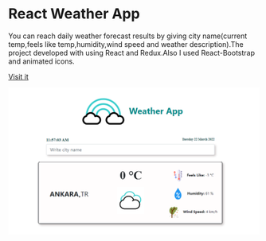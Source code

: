 # React Weather App
You can reach daily weather forecast results by giving city name(current temp,feels like temp,humidity,wind speed and weather description).The project developed with using React and Redux.Also I used React-Bootstrap and animated icons.

[Visit it](https://yolgan67.github.io/weather-app)


![Screenshot](./public/Weather-App%20screenshot.png)
